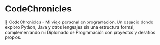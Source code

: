 # CodeChronicles
🌟 CodeChronicles – Mi viaje personal en programación. Un espacio donde exploro Python, Java y otros lenguajes sin una estructura formal, complementando mi Diplomado de Programación con proyectos y desafíos propios.
